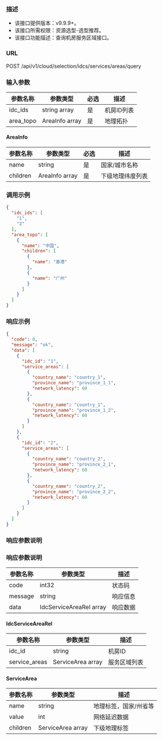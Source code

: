 ### 描述

- 该接口提供版本：v9.9.9+。
- 该接口所需权限：资源选型-选型推荐。
- 该接口功能描述：查询机房服务区域接口。

### URL

POST /api/v1/cloud/selection/idcs/services/areas/query

### 输入参数

| 参数名称      | 参数类型           | 必选 | 描述     |
|-----------|----------------|----|--------|
| idc_ids   | string array   | 是  | 机房ID列表 |
| area_topo | AreaInfo array | 是  | 地理拓扑   |

#### AreaInfo

| 参数名称     | 参数类型           | 必选 | 描述       |
|----------|----------------|----|----------|
| name     | string         | 是  | 国家/城市名称  |
| children | AreaInfo array | 是  | 下级地理纬度列表 |

### 调用示例

```json
{
  "idc_ids": [
    "1",
    "2"
  ],
  "area_topo": [
    {
      "name": "中国",
      "children": [
        {
          "name": "香港"
        },
        {
          "name": "广州"
        }
      ]
    }
  ]
}
```

### 响应示例

```json
{
  "code": 0,
  "message": "ok",
  "data": [
    {
      "idc_id": "1",
      "service_areas": [
        {
          "country_name": "country_1",
          "province_name": "province_1_1",
          "network_latency": 60
        },
        {
          "country_name": "country_1",
          "province_name": "province_1_2",
          "network_latency": 60
        }
      ]
    },
    {
      "idc_id": "2",
      "service_areas": [
        {
          "country_name": "country_2",
          "province_name": "province_2_1",
          "network_latency": 60
        },
        {
          "country_name": "country_2",
          "province_name": "province_2_2",
          "network_latency": 60
        }
      ]
    }
  ]
}
```

### 响应参数说明

### 响应参数说明

| 参数名称    | 参数类型                    | 描述   |
|---------|-------------------------|------|
| code    | int32                   | 状态码  |
| message | string                  | 响应信息 |
| data    | IdcServiceAreaRel array | 响应数据 |

#### IdcServiceAreaRel

| 参数名称          | 参数类型              | 描述     |
|---------------|-------------------|--------|
| idc_id        | string            | 机房ID   |
| service_areas | ServiceArea array | 服务区域列表 |

#### ServiceArea

| 参数名称     | 参数类型              | 描述          |
|----------|-------------------|-------------|
| name     | string            | 地理标签，国家/州省等 |
| value    | int               | 网络延迟数据      |
| children | ServiceArea array | 下级地理标签      |
